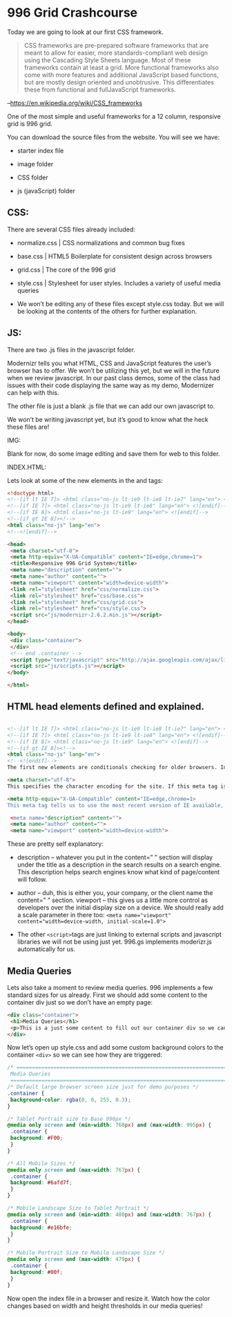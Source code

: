 # 996 Grid Crashcourse

Today we are going to look at our first CSS framework.

>CSS frameworks are pre-prepared software frameworks that are meant to allow for easier, more standards-compliant web design using the Cascading Style Sheets language. Most of these frameworks contain at least a grid. More functional frameworks also come with more features and additional JavaScript based functions, but are mostly design oriented and unobtrusive. This differentiates these from functional and fullJavaScript frameworks.

–https://en.wikipedia.org/wiki/CSS_frameworks

 
One of the most simple and useful frameworks for a 12 column, responsive grid is 996 grid.

You can download the source files from the website.
You will see we have:

* starter index file

* image folder

* CSS folder

* js (javaScript) folder

## CSS:

There are several CSS files already included:

* normalize.css | CSS normalizations and common bug fixes

* base.css | HTML5 Boilerplate for consistent design across browsers

* grid.css | The core of the 996 grid

* style.css | Stylesheet for user styles. Includes a variety of useful media queries

* We won’t be editing any of these files except style.css today. But we will be looking at the contents of the others for further explanation.

## JS:

There are two .js files in the javascript folder.

Modernizr   tells you what HTML, CSS and JavaScript features the user’s browser has to offer. We won’t be utilizing this yet, but we will in the future when we review javascript. In our past class demos, some of the class had issues with their code displaying the same way as my demo, Modernizer can help with this.

The other file is just a blank .js file that we can add our own javascript to.

We won’t be writing javascript yet, but it’s good to know what the heck these files are!

IMG:

Blank for now, do some image editing and save them for web to this folder.

INDEX.HTML:

Lets look at some of the new elements in the <head> and <body> tags:

```html
<!doctype html>
<!--[if lt IE 7]> <html class="no-js lt-ie9 lt-ie8 lt-ie7" lang="en"> <![endif]-->
<!--[if IE 7]> <html class="no-js lt-ie9 lt-ie8" lang="en"> <![endif]-->
<!--[if IE 8]> <html class="no-js lt-ie9" lang="en"> <![endif]-->
<!--[if gt IE 8]><!-->
<html class="no-js" lang="en">
<!--<![endif]-->

<head>
 <meta charset="utf-8">
 <meta http-equiv="X-UA-Compatible" content="IE=edge,chrome=1">
 <title>Responsive 996 Grid System</title>
 <meta name="description" content="">
 <meta name="author" content="">
 <meta name="viewport" content="width=device-width">
 <link rel="stylesheet" href="css/normalize.css">
 <link rel="stylesheet" href="css/base.css">
 <link rel="stylesheet" href="css/grid.css">
 <link rel="stylesheet" href="css/style.css">
 <script src="js/modernizr-2.6.2.min.js"></script>
</head>

<body>
 <div class="container">
 </div>
 <!-- end .container -->
 <script type="text/javascript" src="http://ajax.googleapis.com/ajax/libs/jquery/1.9.0/jquery.min.js"></script>
 <script src="js/scripts.js"></script>
</body>

</html>

```

## HTML head elements defined and explained.

```html

<!--[if lt IE 7]> <html class="no-js lt-ie9 lt-ie8 lt-ie7" lang="en"> <![endif]-->
<!--[if IE 7]> <html class="no-js lt-ie9 lt-ie8" lang="en"> <![endif]-->
<!--[if IE 8]> <html class="no-js lt-ie9" lang="en"> <![endif]-->
<!--[if gt IE 8]><!-->
<html class="no-js" lang="en">
<!--<![endif]-->
The first new elements are conditionals checking for older browsers. Internet Explorer in particular has been causing headaches for web developers for a long time. These conditional statements allow us to add classes to our page to correct for these issues. 996 took care of this for us!

<meta charset="utf-8">
This specifies the character encoding for the site. If this meta tag is not present, some type characters may not display properly. UTF-8 is the only recommended encoding type for web pages.

<meta http-equiv="X-UA-Compatible" content="IE=edge,chrome=1>
This meta tag tells us to use the most recent version of IE available, and if Chrome Frame is enabled (may be phased out any day now) use that instead. Basically, this ships with 996.gs, ignore it.

 <meta name="description" content="">
 <meta name="author" content="">
 <meta name="viewport" content="width=device-width">
```

These are pretty self explanatory:

* description – whatever you put in the content=” ” section will display under the title as a description in the search results on a search engine. This description helps search engines know what kind of page/content will follow.

* author – duh, this is either you, your company, or the client name the content=” ” section.
viewport – this gives us a little more control as developers over the initial display size on a device. We should really add a scale parameter in there too:
`<meta name="viewport" content="width=device-width, initial-scale=1.0">`

* The other `<script>`tags are just linking to external scripts and javascript libraries we will not be using just yet. 996.gs implements moderizr.js automatically for us.


## Media Queries

Lets also take a moment to review media queries. 996 implements a few standard sizes for us already. First we should add some content to the container div just so we don’t have an empty page:

```html
<div class="container">
 <h1>Media Queries</h1>
 <p>This is a just some content to fill out our container div so we can watch media queries in action. As we resize the window, we will see the background color change color based on our style.css file.</p>
</div>
```
Now let’s open up style.css and add some custom background colors to the container `<div>` so we can see how they are triggered:


```css
/* =============================================================================
 Media Queries
 ========================================================================== */
/* Default large browser screen size just for demo purposes */
.container {
 background-color: rgba(0, 0, 255, 0.3);
}

/* Tablet Portrait size to Base 996px */
@media only screen and (min-width: 768px) and (max-width: 995px) {
 .container {
 background: #F00;
 }
}

/* All Mobile Sizes */
@media only screen and (max-width: 767px) {
 .container {
 background: #6afd7f;
 }
}

/* Mobile Landscape Size to Tablet Portrait */
@media only screen and (min-width: 480px) and (max-width: 767px) {
 .container {
 background: #e16bfe;
 }
}

/* Mobile Portrait Size to Mobile Landscape Size */
@media only screen and (max-width: 479px) {
 .container {
 background: #00f;
 }
}

```

Now open the index file in a browser and resize it. Watch how the color changes based on width and height thresholds in our media queries!